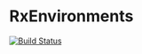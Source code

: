 # RxEnvironments

[![Build Status](https://github.com/biaslab/RxEnvironments.jl/actions/workflows/CI.yml/badge.svg?branch=main)](https://github.com/biaslab/RxEnvironments.jl/actions/workflows/CI.yml?query=branch%3Amain)
